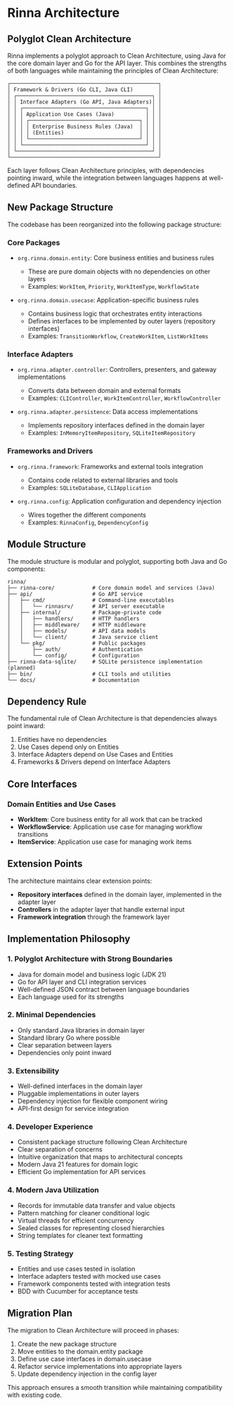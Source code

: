 <!-- Copyright (c) 2025 [Eric C. Mumford](https://github.com/heymumford) [@heymumford] -->

# Rinna Architecture

## Polyglot Clean Architecture

Rinna implements a polyglot approach to Clean Architecture, using Java for the core domain layer and Go for the API layer. This combines the strengths of both languages while maintaining the principles of Clean Architecture:

```
┌───────────────────────────────────────────────┐
│ Framework & Drivers (Go CLI, Java CLI)        │
│ ┌───────────────────────────────────────────┐ │
│ │ Interface Adapters (Go API, Java Adapters)│ │
│ │ ┌───────────────────────────────────────┐ │ │
│ │ │ Application Use Cases (Java)          │ │ │
│ │ │ ┌───────────────────────────────────┐ │ │ │
│ │ │ │ Enterprise Business Rules (Java)  │ │ │ │
│ │ │ │ (Entities)                        │ │ │ │
│ │ │ └───────────────────────────────────┘ │ │ │
│ │ └───────────────────────────────────────┘ │ │
│ └───────────────────────────────────────────┘ │
└───────────────────────────────────────────────┘
```

Each layer follows Clean Architecture principles, with dependencies pointing inward, while the integration between languages happens at well-defined API boundaries.

## New Package Structure

The codebase has been reorganized into the following package structure:

### Core Packages

- `org.rinna.domain.entity`: Core business entities and business rules
  - These are pure domain objects with no dependencies on other layers
  - Examples: `WorkItem`, `Priority`, `WorkItemType`, `WorkflowState`

- `org.rinna.domain.usecase`: Application-specific business rules
  - Contains business logic that orchestrates entity interactions
  - Defines interfaces to be implemented by outer layers (repository interfaces)
  - Examples: `TransitionWorkflow`, `CreateWorkItem`, `ListWorkItems`

### Interface Adapters

- `org.rinna.adapter.controller`: Controllers, presenters, and gateway implementations
  - Converts data between domain and external formats
  - Examples: `CLIController`, `WorkItemController`, `WorkflowController`

- `org.rinna.adapter.persistence`: Data access implementations
  - Implements repository interfaces defined in the domain layer
  - Examples: `InMemoryItemRepository`, `SQLiteItemRepository`

### Frameworks and Drivers

- `org.rinna.framework`: Frameworks and external tools integration
  - Contains code related to external libraries and tools
  - Examples: `SQLiteDatabase`, `CLIApplication`

- `org.rinna.config`: Application configuration and dependency injection
  - Wires together the different components
  - Examples: `RinnaConfig`, `DependencyConfig`

## Module Structure

The module structure is modular and polyglot, supporting both Java and Go components:

```
rinna/
├── rinna-core/            # Core domain model and services (Java)
├── api/                   # Go API service
│   ├── cmd/               # Command-line executables
│   │   └── rinnasrv/      # API server executable
│   ├── internal/          # Package-private code
│   │   ├── handlers/      # HTTP handlers
│   │   ├── middleware/    # HTTP middleware
│   │   ├── models/        # API data models
│   │   └── client/        # Java service client
│   └── pkg/               # Public packages
│       ├── auth/          # Authentication
│       └── config/        # Configuration
├── rinna-data-sqlite/     # SQLite persistence implementation (planned)
├── bin/                   # CLI tools and utilities
└── docs/                  # Documentation
```

## Dependency Rule

The fundamental rule of Clean Architecture is that dependencies always point inward:

1. Entities have no dependencies
2. Use Cases depend only on Entities
3. Interface Adapters depend on Use Cases and Entities
4. Frameworks & Drivers depend on Interface Adapters

## Core Interfaces

### Domain Entities and Use Cases

* **WorkItem**: Core business entity for all work that can be tracked
* **WorkflowService**: Application use case for managing workflow transitions
* **ItemService**: Application use case for managing work items

## Extension Points

The architecture maintains clear extension points:

* **Repository interfaces** defined in the domain layer, implemented in the adapter layer
* **Controllers** in the adapter layer that handle external input
* **Framework integration** through the framework layer

## Implementation Philosophy

### 1. Polyglot Architecture with Strong Boundaries
- Java for domain model and business logic (JDK 21)
- Go for API layer and CLI integration services
- Well-defined JSON contract between language boundaries
- Each language used for its strengths

### 2. Minimal Dependencies
- Only standard Java libraries in domain layer
- Standard library Go where possible
- Clear separation between layers 
- Dependencies only point inward

### 3. Extensibility
- Well-defined interfaces in the domain layer
- Pluggable implementations in outer layers
- Dependency injection for flexible component wiring
- API-first design for service integration

### 4. Developer Experience
- Consistent package structure following Clean Architecture
- Clear separation of concerns
- Intuitive organization that maps to architectural concepts
- Modern Java 21 features for domain logic
- Efficient Go implementation for API services

### 4. Modern Java Utilization
- Records for immutable data transfer and value objects
- Pattern matching for cleaner conditional logic
- Virtual threads for efficient concurrency
- Sealed classes for representing closed hierarchies
- String templates for cleaner text formatting

### 5. Testing Strategy
- Entities and use cases tested in isolation
- Interface adapters tested with mocked use cases
- Framework components tested with integration tests
- BDD with Cucumber for acceptance tests

## Migration Plan

The migration to Clean Architecture will proceed in phases:

1. Create the new package structure
2. Move entities to the domain.entity package
3. Define use case interfaces in domain.usecase
4. Refactor service implementations into appropriate layers
5. Update dependency injection in the config layer

This approach ensures a smooth transition while maintaining compatibility with existing code.
